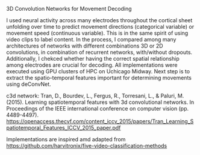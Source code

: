3D Convolution Networks for Movement Decoding

I used neural activity across many electrodes throughout the cortical sheet unfolding over time to predict movement directions (categorical variable) or movement speed (continuous variable). This is in the same spirit of using video clips to label content. In the process, I compared among many architectures of networks with different combinations 3D or 2D convolutions, in combination of recurrent networks, with/without dropouts. Additionally, I chekced whether having the correct spatial relationship among electrodes are crucial for decoding. All implementations were executed using GPU clusters of HPC on Uchicago Midway. Next step is to extract the spatio-temporal features important for determining movements using deConvNet.


c3d network: 
Tran, D., Bourdev, L., Fergus, R., Torresani, L., & Paluri, M. (2015). Learning spatiotemporal features with 3d convolutional networks. In Proceedings of the IEEE international conference on computer vision (pp. 4489-4497).
https://openaccess.thecvf.com/content_iccv_2015/papers/Tran_Learning_Spatiotemporal_Features_ICCV_2015_paper.pdf


Implementations are inspired amd adapted from https://github.com/harvitronix/five-video-classification-methods
